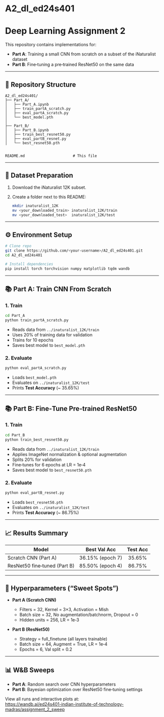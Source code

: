 # A2_dl_ed24s401

# Deep Learning Assignment 2  


This repository contains implementations for:

- **Part A**: Training a small CNN from scratch on a subset of the iNaturalist dataset  
- **Part B**: Fine‑tuning a pre‑trained ResNet50 on the same data  

---

## 📁 Repository Structure

```
A2_dl_ed24s401/
├── Part_A/
│   ├── Part_A.ipynb
│   ├── train_partA_scratch.py
│   ├── eval_partA_scratch.py
│   └── best_model.pth
│
├── Part_B/
│   ├── Part_B.ipynb
│   ├── train_best_resnet50.py
│   ├── eval_partB_resnet.py
│   └── best_resnet50.pth


README.md                      # This file
```

---

## 🎯 Dataset Preparation

1. Download the iNaturalist 12K subset.  
2. Create a folder next to this README:

   ```bash
   mkdir inaturalist_12K
   mv <your_downloaded_train> inaturalist_12K/train
   mv <your_downloaded_test>  inaturalist_12K/test
   ```

---

## ⚙️ Environment Setup

```bash
# Clone repo
git clone https://github.com/<your‑username>/A2_dl_ed24s401.git
cd A2_dl_ed24s401

# Install dependencies
pip install torch torchvision numpy matplotlib tqdm wandb
```

---

## 📚 Part A: Train CNN From Scratch

### 1. Train

```bash
cd Part_A
python train_partA_scratch.py
```

- Reads data from `../inaturalist_12K/train`  
- Uses 20% of training data for validation  
- Trains for 10 epochs  
- Saves best model to `best_model.pth`  

### 2. Evaluate

```bash
python eval_partA_scratch.py
```

- Loads `best_model.pth`  
- Evaluates on `../inaturalist_12K/test`  
- Prints **Test Accuracy** (~ 35.65%)  

---

## 📚 Part B: Fine‑Tune Pre‑trained ResNet50

### 1. Train

```bash
cd Part_B
python train_best_resnet50.py
```

- Reads data from `../inaturalist_12K/train`  
- Applies ImageNet normalization & optional augmentation  
- Splits 20% for validation  
- Fine‑tunes for 6 epochs at LR = 1e‑4  
- Saves best model to `best_resnet50.pth`  

### 2. Evaluate

```bash
python eval_partB_resnet.py
```

- Loads `best_resnet50.pth`  
- Evaluates on `../inaturalist_12K/test`  
- Prints **Test Accuracy** (~ 86.75%)  

---

## 📈 Results Summary

| Model                        | Best Val Acc      | Test Acc  |
|------------------------------|:-----------------:|:---------:|
| Scratch CNN (Part A)         | 36.15% (epoch 7)  | 35.65%    |
| ResNet50 fine‑tuned (Part B) | 85.50% (epoch 4)  | 86.75%    |

---

## 🔧 Hyperparameters (“Sweet Spots”)

- **Part A (Scratch CNN)**  
  - Filters = 32, Kernel = 3×3, Activation = Mish  
  - Batch size = 32, No augmentation/batchnorm, Dropout = 0  
  - Hidden units = 256, LR = 1e‑3  

- **Part B (ResNet50)**  
  - Strategy = full_finetune (all layers trainable)  
  - Batch size = 64, Augment = True, LR = 1e‑4  
  - Epochs = 6, Val split = 0.2  

---

## 📊 W&B Sweeps

- **Part A**: Random search over CNN hyperparameters  
- **Part B**: Bayesian optimization over ResNet50 fine‑tuning settings  

View all runs and interactive plots at:  
https://wandb.ai/ed24s401-indian-institute-of-technology-madras/assignment_2_sweep

